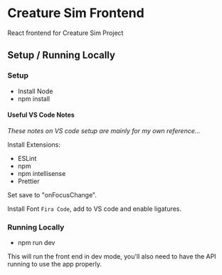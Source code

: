 # Creature Sim Frontend

React frontend for Creature Sim Project

## Setup / Running Locally

### Setup

- Install Node
- npm install

#### Useful VS Code Notes

_These notes on VS code setup are mainly for my own reference..._

Install Extensions:

- ESLint
- npm
- npm intellisense
- Prettier

Set save to "onFocusChange".

Install Font `Fira Code`, add to VS code and enable ligatures.

### Running Locally

- npm run dev

This will run the front end in dev mode, you'll also need to have the API running to use the app properly.
